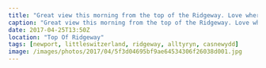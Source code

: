 ```yaml
---
title: "Great view this morning from the top of the Ridgeway. Love where I live"
caption: "Great view this morning from the top of the Ridgeway. Love where I live"
date: 2017-04-25T13:50Z
location: "Top Of Ridgeway"
tags: [newport, littleswitzerland, ridgeway, alltyryn, casnewydd]
image: /images/photos/2017/04/5f3d04695bf9ae64534306f26038d001.jpg
---
```

